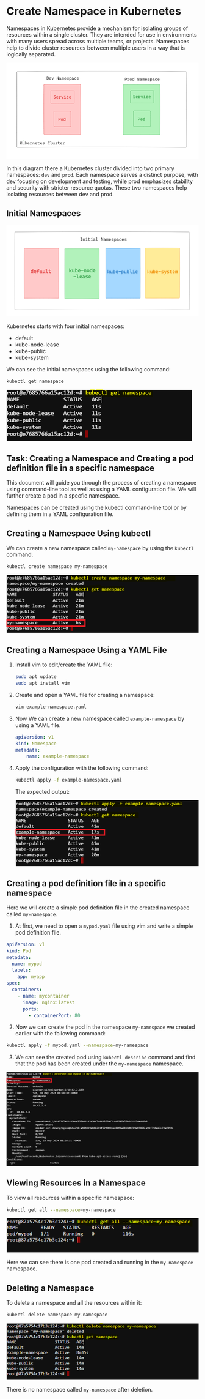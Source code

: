 # Create Namespace in Kubernetes 

Namespaces in Kubernetes provide a mechanism for isolating groups of resources within a single cluster. They are intended for use in environments with many users spread across multiple teams, or projects. Namespaces help to divide cluster resources between multiple users in a way that is logically separated.

![alt text](./images/Namespace-01.PNG)

In this diagram there a Kubernetes cluster divided into two primary namespaces: ``dev`` and ``prod``. Each namespace serves a distinct purpose, with dev focusing on development and testing, while prod emphasizes stability and security with stricter resource quotas. These two namespaces help isolating resources between dev and prod. 

## Initial Namespaces

![alt text](./images/Namespace-03.PNG)

Kubernetes starts with four initial namespaces:
-   default
-   kube-node-lease
-   kube-public
-   kube-system

We can see the initial namespaces using the following command:

```bash
kubectl get namespace
```

![alt text](./images/Namespace-02.PNG)

## Task: Creating a Namespace and Creating a pod definition file in a specific namespace

This document will guide you through the process of creating a namespace using command-line tool as well as using a YAML configuration file. We will further create a pod in a specfic namespace.


Namespaces can be created using the kubectl command-line tool or by defining them in a YAML configuration file.

## Creating a Namespace Using kubectl

We can create a new namespace called ``my-namespace`` by using the ``kubectl`` command.

```bash
kubectl create namespace my-namespace
```

![alt text](./images/Namespace-04.png)

## Creating a Namespace Using a YAML File

1. Install vim to edit/create the YAML file:
    ```bash
    sudo apt update
    sudo apt install vim
    ```

2. Create and open a YAML file for creating a namespace:
    ```bash
    vim example-namespace.yaml
    ```

3. Now We can create a new namespace called ``example-namespace`` by using a   YAML file.

    ```yaml
    apiVersion: v1
    kind: Namespace
    metadata:
        name: example-namespace
    ```

4. Apply the configuration with the following command:

    ```bash
    kubectl apply -f example-namespace.yaml
    ```

    The expected output:

    ![alt text](./images/Namespace-05.png)

## Creating a pod definition file in a specific namespace

Here we will create a simple pod definition file in the created namespace called ``my-namespace``.

1. At first, we need to open a ``mypod.yaml`` file using vim and write a simple pod definition file.

```yaml
apiVersion: v1
kind: Pod
metadata:
  name: mypod
  labels:
    app: myapp
spec:
  containers:
    - name: mycontainer
      image: nginx:latest
      ports:
        - containerPort: 80
```

2. Now we can create the pod in the namespace ``my-namespace`` we created earlier with the following command:

```bash
kubectl apply -f mypod.yaml --namespace=my-namespace
```

3. We can see the created pod using ``kubectl describe`` command and find that the pod has been created under the ``my-namespace`` namespace.

![alt text](./images/Namespace-06.png)

## Viewing Resources in a Namespace

To view all resources within a specific namespace:

```bash
kubectl get all --namespace=my-namespace
```

![alt text](./images/Namespace-07.PNG)

Here we can see there is one pod created and running in the ``my-namespace`` namespace.

## Deleting a Namespace

To delete a namespace and all the resources within it:

```bash
kubectl delete namespace my-namespace
```
![alt text](./images/Namespace-08.PNG)

There is no namespace called ``my-namespace`` after deletion.




    



